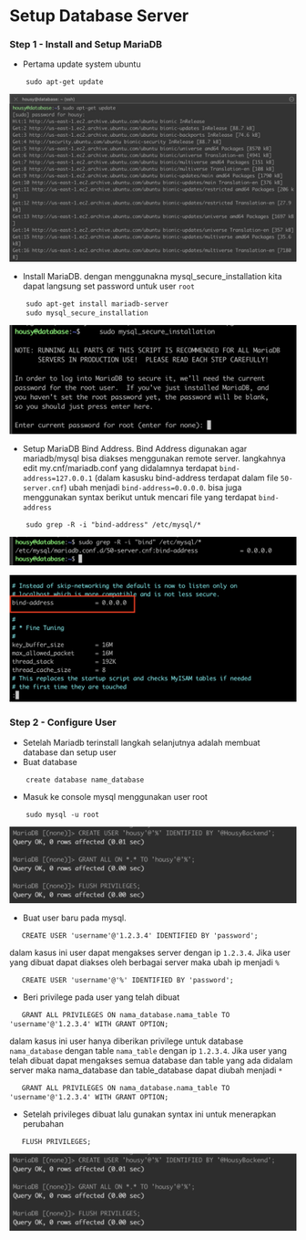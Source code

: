 # Setup Database Server

### Step 1 - Install and Setup MariaDB
- Pertama update system ubuntu
```
    sudo apt-get update
```

 ![alt text](https://github.com/fitraaditama7/DumbwaysBootcamp/blob/master/week2/2.%20Setup%20Database/img/102.png?raw=true)


- Install MariaDB. dengan menggunakna mysql_secure_installation kita dapat langsung set password untuk user `root`
```
    sudo apt-get install mariadb-server
    sudo mysql_secure_installation
```

 ![alt text](https://github.com/fitraaditama7/DumbwaysBootcamp/blob/master/week2/2.%20Setup%20Database/img/103.png?raw=true)


- Setup MariaDB Bind Address. Bind Address digunakan agar mariadb/mysql bisa diakses menggunakan remote server. langkahnya edit my.cnf/mariadb.conf yang didalamnya terdapat `bind-address=127.0.0.1` (dalam kasusku bind-address terdapat dalam file `50-server.cnf`) ubah menjadi `bind-address=0.0.0.0`. bisa juga menggunakan syntax berikut untuk mencari file yang terdapat `bind-address`
```
    sudo grep -R -i "bind-address" /etc/mysql/*
```

 ![alt text](https://github.com/fitraaditama7/DumbwaysBootcamp/blob/master/week2/2.%20Setup%20Database/img/104.png?raw=true)
 
 ![alt text](https://github.com/fitraaditama7/DumbwaysBootcamp/blob/master/week2/2.%20Setup%20Database/img/105.png?raw=true)


### Step 2 - Configure User
- Setelah Mariadb terinstall langkah selanjutnya adalah membuat database dan setup user
- Buat database
```
    create database name_database
```
- Masuk ke console mysql menggunakan user root
```
    sudo mysql -u root
```

 ![alt text](https://github.com/fitraaditama7/DumbwaysBootcamp/blob/master/week2/2.%20Setup%20Database/img/101.png?raw=true)


 - Buat user baru pada mysql.
 ```
    CREATE USER 'username'@'1.2.3.4' IDENTIFIED BY 'password';
 ```
 dalam kasus ini user dapat mengakses server dengan ip `1.2.3.4`. Jika user yang dibuat dapat diakses oleh berbagai server maka ubah ip menjadi `%`
 ```
    CREATE USER 'username'@'%' IDENTIFIED BY 'password';
 ```

 - Beri privilege pada user yang telah dibuat
 ```
    GRANT ALL PRIVILEGES ON nama_database.nama_table TO 'username'@'1.2.3.4' WITH GRANT OPTION;
 ```
 dalam kasus ini user hanya diberikan privilege untuk database `nama_database` dengan table `nama_table` dengan ip `1.2.3.4`. Jika user yang telah dibuat dapat mengakses semua database dan table yang ada didalam server maka nama_database dan table_database dapat diubah menjadi `*`
 ```   
    GRANT ALL PRIVILEGES ON nama_database.nama_table TO 'username'@'1.2.3.4' WITH GRANT OPTION;
 ```

 - Setelah privileges dibuat lalu gunakan syntax ini untuk menerapkan perubahan
 ```
    FLUSH PRIVILEGES;
 ```

 ![alt text](https://github.com/fitraaditama7/DumbwaysBootcamp/blob/master/week2/2.%20Setup%20Database/img/100.png?raw=true)

